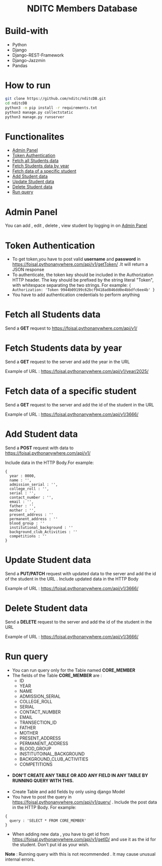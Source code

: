 <h1 align="center">NDITC Members Database</h1>

# Build-with
- Python
- Django
- Django-REST-Framework
- Django-Jazzmin
- Pandas

# How to run
```bash
git clone https://github.com/nditc/nditcDB.git
cd nditcDB
python3 -m pip install -r requirements.txt
python3 manage.py collectstatic
python3 manage.py runserver
```

# Functionalites
- [Admin Panel](#admin-panel)
- [Token Authentication](#token-authentication)
- [Fetch all Students data](#fetch-all-students-data)
- [Fetch Students data by year](#fetch-students-data-by-year)
- [Fetch data of a specific student](#fetch-data-of-a-specific-student)
- [Add Student data](#add-student-data)
- [Update Student data](#update-student-data)
- [Delete Student data](#delete-student-data)
- [Run query](#run-query)

# Admin Panel
  You can add , edit , delete , view student by logging in on [Admin Panel](https://foisal.pythonanywhere.com)
# Token Authentication
  - To get token,you have to post valid <b>username</b> and <b>password</b> in https://foisal.pythonanywhere.com/api/v1/getToken/ .It will return  a JSON response
   - To authenticate, the token key should be included in the Authorization HTTP header. The key should be prefixed by the string literal "Token", with whitespace separating the two strings. For example:
    ```
    {
      Authorization: 'Token 9944b09199c62bcf9418ad846dd0e4bbdfc6ee4b'
    }
    ```
  - You have to add authentication credentials to perform anything
# Fetch all Students data
  Send a <b>GET</b> request to https://foisal.pythonanywhere.com/api/v1/
# Fetch Students data by year
  Send a <b>GET</b> request to the server and add the year in the URL

  Example of URL : https://foisal.pythonanywhere.com/api/v1/year/2025/
# Fetch data of a specific student
  Send a <b>GET</b> request to the server and add the id of the student in the URL

  Example of URL : https://foisal.pythonanywhere.com/api/v1/3666/
# Add Student data
  Send a <b>POST</b> request with data to https://foisal.pythonanywhere.com/api/v1/

  Include data in the HTTP Body.For example:
  ```
  {
    year : 0000,
    name : '',
    admission_serial : '',
    college_roll : '',
    serial : '',
    contact_number : '',
    email : '',
    father : '',
    mother : '',
    present_address : ''
    permanent_address : ''
    blood_group : ''
    institutional_background : ''
    background_club_Activities : ''
    competitions : ''
  }
  ```
# Update Student data
  Send a <b>PUT/PATCH</b> request with updated data to the server and add the id of the student in the URL . Include updated data in the HTTP Body

  Example of URL : https://foisal.pythonanywhere.com/api/v1/3666/
# Delete Student data
  Send a <b>DELETE</b> request to the server and add the id of the student in the URL

  Example of URL : https://foisal.pythonanywhere.com/api/v1/3666/
# Run query
  - You can run query only for the Table named <b>CORE_MEMBER</b>
  - The fields of the Table <b>CORE_MEMBER</b> are :
    - ID
    - YEAR
    - NAME
    - ADMISSION_SERIAL
    - COLLEGE_ROLL
    - SERIAL
    - CONTACT_NUMBER
    - EMAIL
    - TRANSECTION_ID
    - FATHER
    - MOTHER
    - PRESENT_ADDRESS
    - PERMANENT_ADDRESS
    - BLOOD_GROUP
    - INSTITUTOINAL_BACKGROUND
    - BACKGROUND_CLUB_ACTIVITIES
    - COMPETITIONS
  - <h4>DON'T CREATE ANY TABLE OR ADD ANY FIELD IN ANY TABLE BY RUNNING QUERY WITH THIS.</h4>
  - Create Table and add fields by only using django Model
  - You have to post the query in https://foisal.pythonanywhere.com/api/v1/query/ . Include the post data in the HTTP Body. For example:
  ```
  {
    query : 'SELECT * FROM CORE_MEMBER'
  }
  ```
  - When adding new data , you have to get id from https://foisal.pythonanywhere.com/api/v1/getID/ and use it as the id for the student. Don't put id as your wish.

  <b>Note</b> : Running query with this is not recommended . It may cause unusual internal errors.